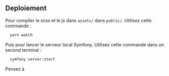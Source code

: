 
## Deploiement

Pour compiler le scss et le js dans `assets/` dans `public/`.
Utilisez cette commande :

```bash
  yarn watch
```

Puis pour lancer le serveur local Symfony.
Utilisez cette commande dans un second terminal :

```bash
  symfony server:start
```

Pensez à 